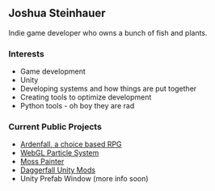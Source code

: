 ## Joshua Steinhauer

Indie game developer who owns a bunch of fish and plants.

### Interests
* Game development
* Unity
* Developing systems and how things are put together
* Creating tools to optimize development 
* Python tools - oh boy they are rad

### Current Public Projects
* [Ardenfall, a choice based RPG](https://ardenfall.com)
* [WebGL Particle System](https://github.com/joshcamas/webgl-particle-system)
* [Moss Painter](https://github.com/joshcamas/moss-painter)
* [Daggerfall Unity Mods](https://github.com/joshcamas/daggerfall-unity-mods)
* Unity Prefab Window (more info soon)
